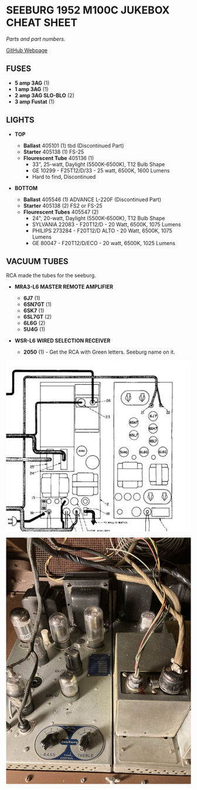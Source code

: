 # SEEBURG 1952 M100C JUKEBOX CHEAT SHEET

_Parts and part numbers._

[GitHub Webpage](https://jeffdecola.github.io/my-cheat-sheets/)

## FUSES

* **5 amp 3AG** (1)
* **1 amp 3AG** (1)
* **2 amp 3AG SLO-BLO** (2)
* **3 amp Fustat** (1)

## LIGHTS

* **TOP**
  * **Ballast** 405101 (1) tbd (Discontinued Part)
  * **Starter** 405138 (1) FS-25
  * **Flourescent Tube** 405136 (1)
    * 33", 25-watt, Daylight (5500K-6500K), T12 Bulb Shape
    * GE 10299 - F25T12/D/33 - 25 watt, 6500K, 1600 Lumens
    * Hard to find, Discontinued

* **BOTTOM**
  * **Ballast** 405546 (1) ADVANCE L-220F (Discontinued Part)
  * **Starter** 405138 (2) FS2 or FS-25
  * **Flourescent Tubes** 405547 (2)
    * 24", 20-watt, Daylight (5500K-6500K), T12 Bulb Shape
    * SYLVANIA 22083 - F20T12/D - 20 Watt, 6500K, 1075 Lumens
    * PHILIPS 273284 - F20T12/D ALTO - 20 Watt, 6500K, 1075 Lumens
    * GE 80047 - F20T12/D/ECO - 20 watt, 6500K, 1025 Lumens

## VACUUM TUBES

RCA made the tubes for the seeburg.

* **MRA3-L6 MASTER REMOTE AMPLIFIER**
  * **6J7** (1)
  * **6SN7GT** (1)
  * **6SK7** (1)
  * **6SL7GT** (2)
  * **6L6G** (2)
  * **5U4G** (1)

* **WSR-L6 WIRED SELECTION RECEIVER**
  * **2050** (1) - Get the RCA with Green letters. Seeburg name on it.

![IMAGE - MRA3-L6 MASTER REMOTE AMPLIFIER SCHEMATIC - IMAGE](../../../docs/pics/MRA3-L6-master-remote-amplifier-schematic.jpg)

![IMAGE - MRA3-L6 MASTER REMOTE AMPLIFIER SCHEMATIC - IMAGE](../../../docs/pics/MRA3-L6-master-remote-amplifier-picture.jpg)


